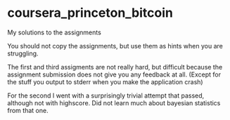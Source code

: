 # coursera_princeton_bitcoin
My solutions to the assignments

You should not copy the assignments, but use them as hints when you are struggling. 

The first and third assigments are not really hard, but difficult because the assignment submission does not give you any feedback at all. (Except for the stuff you output to stderr when you make the application crash)

For the second I went with a surprisingly trivial attempt that passed, although not with highscore. Did not learn much about bayesian statistics from that one.
